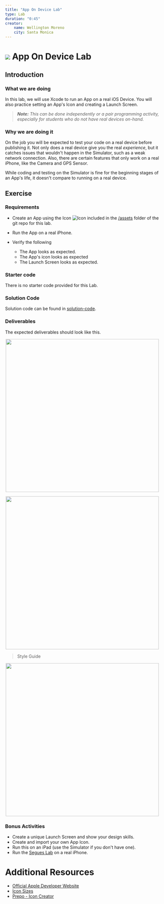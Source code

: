 ```yaml
---
title: "App On Device Lab"
type: Lab
duration: "0:45"
creator:
    name: Wellington Moreno
    city: Santa Monica
---
```



# ![](https://ga-dash.s3.amazonaws.com/production/assets/logo-9f88ae6c9c3871690e33280fcf557f33.png) App On Device Lab

## Introduction

### What we are doing

In this lab, we will use Xcode to run an App on a real iOS Device. You will also practice setting an App's Icon and creating a Launch Screen.
> ***Note:*** _This can be done independently or a pair programming activity, especially for students who do not have real devices on-hand._


### Why we are doing it

On the job you will be expected to test your code on a real device before publishing it.
Not only does a real device give you the real *experience*, but it catches issues that wouldn't happen in the Simulator, such as a weak network connection. Also, there are certain features that only work on a real iPhone, like the Camera and GPS Sensor.

While coding and testing on the Simulator is fine for the beginning stages of an App's life, it doesn't compare to running on a real device.


## Exercise

### Requirements

+ Create an App using the Icon ![Icon](https://ga-dash.s3.amazonaws.com/production/assets/logo-9f88ae6c9c3871690e33280fcf557f33.png) included in the [/assets](assets) folder of the git repo for this lab.

+ Run the App on a real iPhone.

+ Verify the following
    + The App looks as expected.
    + The App's icon looks as expected
    + The Launch Screen looks as expected.


### Starter code
There is no starter code provided for this Lab.


### Solution Code
Solution code can be found in [solution-code](solution-code).

### Deliverables

The expected deliverables should look like this.

<p align="center">
    <img src="deliverables/App-Screen.png" width = "500">
</p>

<p align="center">
    <img src="deliverables/Simulator-Screenshot-2.png" width = "500">
</p>


> Style Guide
<p align="center">
    <img src="deliverables/Style-Guide.png" width = "500">
</p>


### Bonus Activities

+ Create a unique Launch Screen and show your design skills.
+ Create and import your own App Icon.
+ Run this on an iPad (use the Simulator if you don't have one).
+ Run the [Segues Lab](../segues-lab) on a real iPhone.


# Additional Resources

+ [Official Apple Developer Website](https://developer.apple.com/library/ios/navigation/)
+ [Icon Sizes](https://developer.apple.com/library/ios/documentation/UserExperience/Conceptual/MobileHIG/IconMatrix.html)
+ [Prepo - Icon Creator](https://itunes.apple.com/us/app/prepo/id476533227?mt=12)
